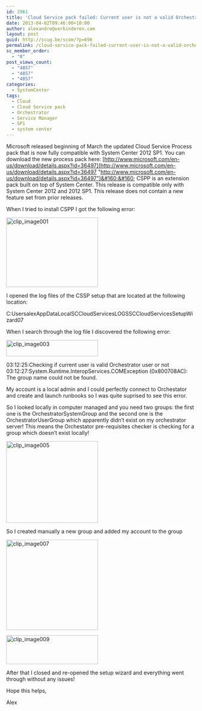 ```yaml
---
id: 2961
title: 'Cloud Service pack failed: Current user is not a valid Orchestrator user'
date: 2013-04-02T09:46:00+10:00
author: alexandre@verkinderen.com
layout: post
guid: http://scug.be/scom/?p=696
permalink: /cloud-service-pack-failed-current-user-is-not-a-valid-orchestrator-user-2/
sc_member_order:
  - "0"
post_views_count:
  - "4857"
  - "4857"
  - "4857"
categories:
  - SystemCenter
tags:
  - Cloud
  - Cloud Service pack
  - Orchestrator
  - Service Manager
  - SP1
  - system center
---
```

Microsoft released beginning of March the updated Cloud Service Process pack that is now fully compatible with System Center 2012 SP1. You can download the new process pack here: [http://www.microsoft.com/en-us/download/details.aspx?id=36497](http://www.microsoft.com/en-us/download/details.aspx?id=36497 "http://www.microsoft.com/en-us/download/details.aspx?id=36497")&#160;&#160; CSPP is an extension pack built on top of System Center. This release is compatible only with System Center 2012 and 2012 SP1. This release does not contain a new feature set from prior releases.

When I tried to install CSPP I got the following error:

[<img title="clip_image001" style="border-left-width: 0px;border-right-width: 0px;border-bottom-width: 0px;border-top-width: 0px" border="0" alt="clip_image001" src="http://www.mscloud.be/wp-content/uploads/2013/03/clip_image001_thumb.png" width="244" height="185" />](http://www.mscloud.be/wp-content/uploads/2013/03/clip_image001.png)

I opened the log files of the CSSP setup that are located at the following location:

C:UsersalexAppDataLocalSCCloudServicesLOGSSCCloudServicesSetupWizard07

When I search through the log file I discovered the following error:

[<img title="clip_image003" style="border-left-width: 0px;border-right-width: 0px;border-bottom-width: 0px;border-top-width: 0px" border="0" alt="clip_image003" src="http://www.mscloud.be/wp-content/uploads/2013/03/clip_image003_thumb.jpg" width="244" height="43" />](http://www.mscloud.be/wp-content/uploads/2013/03/clip_image003.jpg)

03:12:25:Checking if current user is valid Orchestrator user or not  
03:12:27:System.Runtime.InteropServices.COMException (0x800708AC): The group name could not be found.

My account is a local admin and I could perfectly connect to Orchestator and create and launch runbooks so I was quite suprised to see this error.

So I looked locally in computer managed and you need two groups: the first one is the OrchestratorSystemGroup and the second one is the OrchestratorUserGroup which apparently didn’t exist on my orchestrator server! This means the Orchestator pre-requisites checker is checking for a group which doesn’t exist locally!

[<img title="clip_image005" style="border-left-width: 0px;border-right-width: 0px;border-bottom-width: 0px;border-top-width: 0px" border="0" alt="clip_image005" src="http://www.mscloud.be/wp-content/uploads/2013/03/clip_image005_thumb.jpg" width="244" height="217" />](http://www.mscloud.be/wp-content/uploads/2013/03/clip_image005.jpg)

So I created manually a new group and added my account to the group

[<img title="clip_image007" style="border-left-width: 0px;border-right-width: 0px;border-bottom-width: 0px;border-top-width: 0px" border="0" alt="clip_image007" src="http://www.mscloud.be/wp-content/uploads/2013/03/clip_image007_thumb.jpg" width="244" height="240" />](http://www.mscloud.be/wp-content/uploads/2013/03/clip_image007.jpg)

[<img title="clip_image009" style="border-left-width: 0px;border-right-width: 0px;border-bottom-width: 0px;border-top-width: 0px" border="0" alt="clip_image009" src="http://www.mscloud.be/wp-content/uploads/2013/03/clip_image009_thumb.jpg" width="244" height="77" />](http://www.mscloud.be/wp-content/uploads/2013/03/clip_image009.jpg)

After that I closed and re-opened the setup wizard and everything went through without any issues!

Hope this helps,

Alex